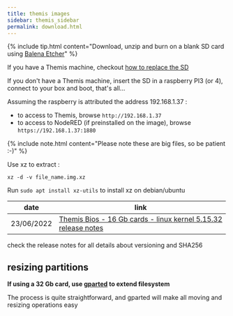 ```yaml
---
title: themis images
sidebar: themis_sidebar
permalink: download.html
---
```

{% include tip.html content="Download, unzip and burn on a blank SD card using [Balena Etcher](https://www.balena.io/etcher)" %}

If you have a Themis machine, checkout [how to replace the SD](Themis_change_SD) 

If you don't have a Themis machine, insert the SD in a raspberry PI3 (or 4), connect to your box and boot, that's all...

Assuming the raspberry is attributed the address 192.168.1.37 :
- to access to Themis, browse `http://192.168.1.37`
- to access to NodeRED (if preinstalled on the image), browse `https://192.168.1.37:1880`

{% include note.html content="Please note these are big files, so be patient :-)" %}

Use xz to extract :

```
xz -d -v file_name.img.xz
```
Run `sudo apt install xz-utils` to install xz on debian/ubuntu

date | link
--|--
23/06/2022 | [Themis Bios - 16 Gb cards - linux kernel 5.15.32](https://drive.google.com/u/0/uc?id=1874vnJTrYKGkXykJvVuVlcXoWIYOKLQI&export=download)<br>[release notes](release_notes.txt)

check the release notes for all details about versioning and SHA256


## resizing partitions

**If using a 32 Gb card, use [gparted](https://gparted.org/) to extend filesystem**

The process is quite straightforward, and gparted will make all moving and resizing operations easy
